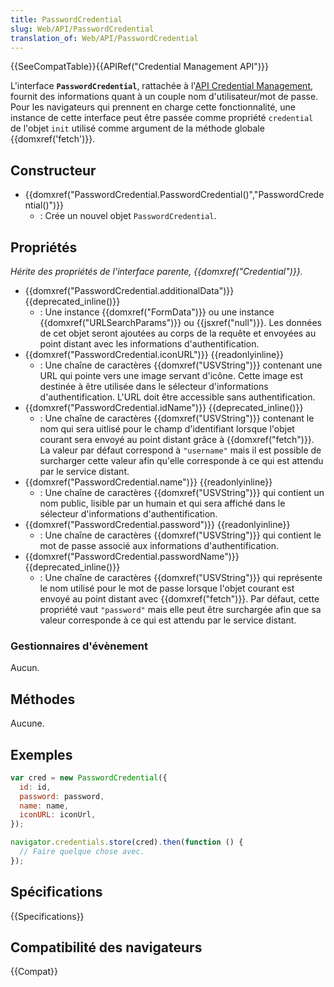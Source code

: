 ```yaml
---
title: PasswordCredential
slug: Web/API/PasswordCredential
translation_of: Web/API/PasswordCredential
---
```


{{SeeCompatTable}}{{APIRef("Credential Management API")}}

L'interface **`PasswordCredential`**, rattachée à l'[API Credential Management](/fr/docs/Web/API/Credential_Management_API), fournit des informations quant à un couple nom d'utilisateur/mot de passe. Pour les navigateurs qui prennent en charge cette fonctionnalité, une instance de cette interface peut être passée comme propriété `credential` de l'objet `init` utilisé comme argument de la méthode globale {{domxref('fetch')}}.

## Constructeur

- {{domxref("PasswordCredential.PasswordCredential()","PasswordCredential()")}}
  - : Crée un nouvel objet `PasswordCredential`.

## Propriétés

_Hérite des propriétés de l'interface parente, {{domxref("Credential")}}._

- {{domxref("PasswordCredential.additionalData")}} {{deprecated_inline()}}
  - : Une instance {{domxref("FormData")}} ou une instance {{domxref("URLSearchParams")}} ou {{jsxref("null")}}. Les données de cet objet seront ajoutées au corps de la requête et envoyées au point distant avec les informations d'authentification.
- {{domxref("PasswordCredential.iconURL")}} {{readonlyinline}}
  - : Une chaîne de caractères {{domxref("USVString")}} contenant une URL qui pointe vers une image servant d'icône. Cette image est destinée à être utilisée dans le sélecteur d'informations d'authentification. L'URL doit être accessible sans authentification.
- {{domxref("PasswordCredential.idName")}} {{deprecated_inline()}}
  - : Une chaîne de caractères {{domxref("USVString")}} contenant le nom qui sera uitlisé pour le champ d'identifiant lorsque l'objet courant sera envoyé au point distant grâce à {{domxref("fetch")}}. La valeur par défaut correspond à `"username"` mais il est possible de surcharger cette valeur afin qu'elle corresponde à ce qui est attendu par le service distant.
- {{domxref("PasswordCredential.name")}} {{readonlyinline}}
  - : Une chaîne de caractères {{domxref("USVString")}} qui contient un nom public, lisible par un humain et qui sera affiché dans le sélecteur d'informations d'authentification.
- {{domxref("PasswordCredential.password")}} {{readonlyinline}}
  - : Une chaîne de caractères {{domxref("USVString")}} qui contient le mot de passe associé aux informations d'authentification.
- {{domxref("PasswordCredential.passwordName")}} {{deprecated_inline()}}
  - : Une chaîne de caractères {{domxref("USVString")}} qui représente le nom utilisé pour le mot de passe lorsque l'objet courant est envoyé au point distant avec {{domxref("fetch")}}. Par défaut, cette propriété vaut `"password"` mais elle peut être surchargée afin que sa valeur corresponde à ce qui est attendu par le service distant.

### Gestionnaires d'évènement

Aucun.

## Méthodes

Aucune.

## Exemples

```js
var cred = new PasswordCredential({
  id: id,
  password: password,
  name: name,
  iconURL: iconUrl,
});

navigator.credentials.store(cred).then(function () {
  // Faire quelque chose avec.
});
```

## Spécifications

{{Specifications}}

## Compatibilité des navigateurs

{{Compat}}

